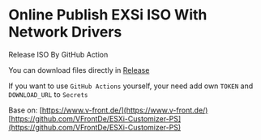 # Online Publish EXSi ISO With Network Drivers

Release ISO By GitHub Action

You can download files directly in [Release](https://github.com/HalfCoke/custom-vmware-exsi/releases)

If you want to use `GitHub Actions` yourself, your need add own `TOKEN` and `DOWNLOAD_URL` to `Secrets`

Base on:
[https://www.v-front.de/](https://www.v-front.de/)
[https://github.com/VFrontDe/ESXi-Customizer-PS](https://github.com/VFrontDe/ESXi-Customizer-PS)